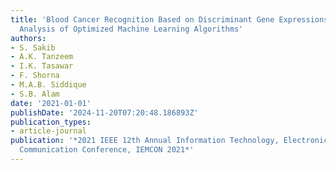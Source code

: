 ```yaml
---
title: 'Blood Cancer Recognition Based on Discriminant Gene Expressions: A Comparative
  Analysis of Optimized Machine Learning Algorithms'
authors:
- S. Sakib
- A.K. Tanzeem
- I.K. Tasawar
- F. Shorna
- M.A.B. Siddique
- S.B. Alam
date: '2021-01-01'
publishDate: '2024-11-20T07:20:48.186893Z'
publication_types:
- article-journal
publication: '*2021 IEEE 12th Annual Information Technology, Electronics and Mobile
  Communication Conference, IEMCON 2021*'
---
```

